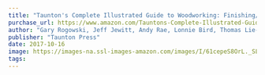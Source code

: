 ```yaml
---
title: "Taunton's Complete Illustrated Guide to Woodworking: Finishing/Sharpening/Using Woodworking Tools (Complete Illustrated Guides (Taunton))"
purchase_url: https://www.amazon.com/Tauntons-Complete-Illustrated-Guide-Woodworking/dp/1600853021?SubscriptionId=AKIAIVZLK2PABGQI2KAQ&tag=everrail-20&linkCode=xm2&camp=2025&creative=165953&creativeASIN=1600853021
author: "Gary Rogowski, Jeff Jewitt, Andy Rae, Lonnie Bird, Thomas Lie-Nielsen"
publisher: "Taunton Press"
date: 2017-10-16
image: https://images-na.ssl-images-amazon.com/images/I/61cepeS8OrL._SL75_.jpg
tags:
---
```


